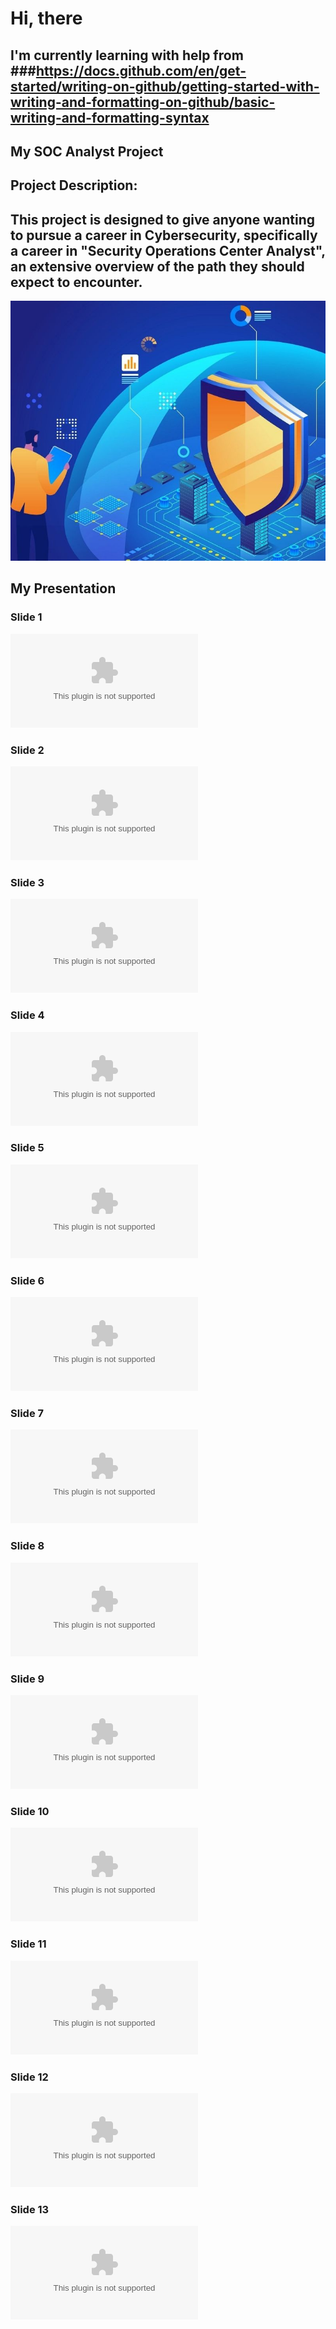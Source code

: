 # Hi, there
## I'm currently learning with help from ###https://docs.github.com/en/get-started/writing-on-github/getting-started-with-writing-and-formatting-on-github/basic-writing-and-formatting-syntax 
## My SOC Analyst Project
## Project Description: 
## This project is designed to give anyone wanting to pursue a career in Cybersecurity, specifically a career in "Security Operations Center Analyst", an extensive overview of the path they should expect to encounter.  
![SOC Pic](https://github.com/Chillyjhm23/chilly-world/blob/main/SOC-analyst%20pic.jpg)
## My Presentation

### Slide 1
![Slide 1](https://github.com/Chillyjhm23/chilly-world/blob/main/SOC%20Analyst%20Proposal%20Images%20(MD).pptx)
### Slide 2
![Slide 2](https://github.com/Chillyjhm23/chilly-world/blob/main/SOC%20Analyst%20Proposal%20Images%20(MD).pptx)
### Slide 3
![Slide 3](https://github.com/Chillyjhm23/chilly-world/blob/main/SOC%20Analyst%20Proposal%20Images%20(MD).pptx)
### Slide 4
![Slide 4](https://github.com/Chillyjhm23/chilly-world/blob/main/SOC%20Analyst%20Proposal%20Images%20(MD).pptx)
### Slide 5
![Slide 5](https://github.com/Chillyjhm23/chilly-world/blob/main/SOC%20Analyst%20Proposal%20Images%20(MD).pptx)
### Slide 6
![Slide 6](https://github.com/Chillyjhm23/chilly-world/blob/main/SOC%20Analyst%20Proposal%20Images%20(MD).pptx)
### Slide 7
![Slide 7](https://github.com/Chillyjhm23/chilly-world/blob/main/SOC%20Analyst%20Proposal%20Images%20(MD).pptx)
### Slide 8
![Slide 8](https://github.com/Chillyjhm23/chilly-world/blob/main/SOC%20Analyst%20Proposal%20Images%20(MD).pptx)
### Slide 9
![Slide 9](https://github.com/Chillyjhm23/chilly-world/blob/main/SOC%20Analyst%20Proposal%20Images%20(MD).pptx)
### Slide 10
![Slide 10](https://github.com/Chillyjhm23/chilly-world/blob/main/SOC%20Analyst%20Proposal%20Images%20(MD).pptx)
### Slide 11
![Slide 11](https://github.com/Chillyjhm23/chilly-world/blob/main/SOC%20Analyst%20Proposal%20Images%20(MD).pptx)
### Slide 12
![Slide 12](https://github.com/Chillyjhm23/chilly-world/blob/main/SOC%20Analyst%20Proposal%20Images%20(MD).pptx)
### Slide 13
![Slide 13](https://github.com/Chillyjhm23/chilly-world/blob/main/SOC%20Analyst%20Proposal%20Images%20(MD).pptx)
